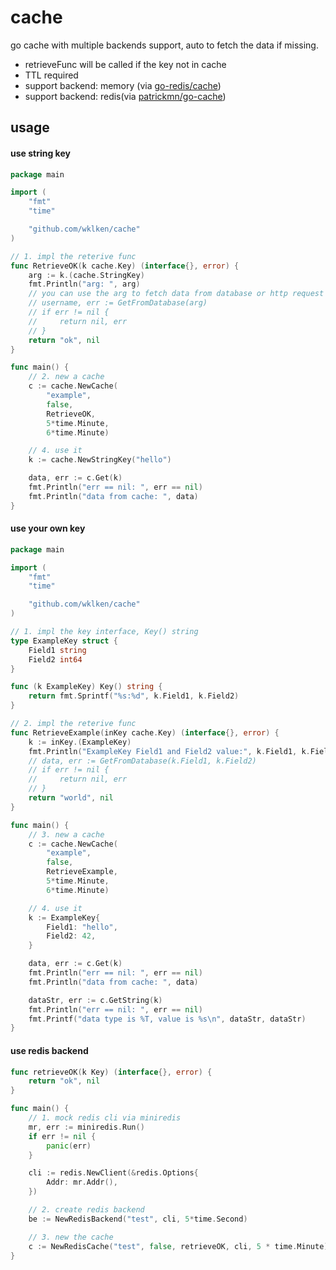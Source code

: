 # cache

go cache with multiple backends support, auto to fetch the data if missing.

- retrieveFunc will be called if the key not in cache
- TTL required
- support backend: memory (via [go-redis/cache](https://github.com/go-redis/cache))
- support backend: redis(via [patrickmn/go-cache](https://github.com/patrickmn/go-cache))


## usage

#### use string key

```go
package main

import (
	"fmt"
	"time"

	"github.com/wklken/cache"
)

// 1. impl the reterive func
func RetrieveOK(k cache.Key) (interface{}, error) {
	arg := k.(cache.StringKey)
	fmt.Println("arg: ", arg)
	// you can use the arg to fetch data from database or http request
	// username, err := GetFromDatabase(arg)
	// if err != nil {
	//     return nil, err
	// }
	return "ok", nil
}

func main() {
	// 2. new a cache
	c := cache.NewCache(
		"example",
		false,
		RetrieveOK,
		5*time.Minute,
		6*time.Minute)

	// 4. use it
	k := cache.NewStringKey("hello")

	data, err := c.Get(k)
	fmt.Println("err == nil: ", err == nil)
	fmt.Println("data from cache: ", data)
}
```

#### use your own key


```go
package main

import (
	"fmt"
	"time"

	"github.com/wklken/cache"
)

// 1. impl the key interface, Key() string
type ExampleKey struct {
	Field1 string
	Field2 int64
}

func (k ExampleKey) Key() string {
	return fmt.Sprintf("%s:%d", k.Field1, k.Field2)
}

// 2. impl the reterive func
func RetrieveExample(inKey cache.Key) (interface{}, error) {
	k := inKey.(ExampleKey)
	fmt.Println("ExampleKey Field1 and Field2 value:", k.Field1, k.Field2)
	// data, err := GetFromDatabase(k.Field1, k.Field2)
	// if err != nil {
	//     return nil, err
	// }
	return "world", nil
}

func main() {
	// 3. new a cache
	c := cache.NewCache(
		"example",
		false,
		RetrieveExample,
		5*time.Minute,
		6*time.Minute)

	// 4. use it
	k := ExampleKey{
		Field1: "hello",
		Field2: 42,
	}

	data, err := c.Get(k)
	fmt.Println("err == nil: ", err == nil)
	fmt.Println("data from cache: ", data)

	dataStr, err := c.GetString(k)
	fmt.Println("err == nil: ", err == nil)
	fmt.Printf("data type is %T, value is %s\n", dataStr, dataStr)
}
```

#### use redis backend

```go
func retrieveOK(k Key) (interface{}, error) {
	return "ok", nil
}

func main() {
    // 1. mock redis cli via miniredis
	mr, err := miniredis.Run()
	if err != nil {
		panic(err)
	}

	cli := redis.NewClient(&redis.Options{
		Addr: mr.Addr(),
	})

    // 2. create redis backend
	be := NewRedisBackend("test", cli, 5*time.Second)

    // 3. new the cache
	c := NewRedisCache("test", false, retrieveOK, cli, 5 * time.Minute)
}
```
